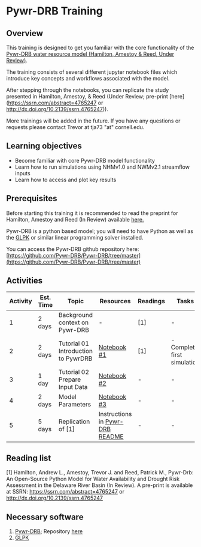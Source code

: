 # Pywr-DRB Training

## Overview

This training is designed to get you familiar with the core functionality of the [Pywr-DRB water resource model (Hamilton, Amestoy & Reed, Under Review)](../Software/PywrDRB.md). 

The training consists of several different jupyter notebook files which introduce key concepts and workflows associated with the model. 

After stepping through the notebooks, you can replicate the study presented in Hamilton, Amestoy, & Reed (Under Review; pre-print [here](https://ssrn.com/abstract=4765247 or http://dx.doi.org/10.2139/ssrn.4765247)).

More trainings will be added in the future.  If you have any questions or requests please contact Trevor at tja73 "at" cornell.edu. 

## Learning objectives

- Become familiar with core Pywr-DRB model functionality
- Learn how to run simulations using NHMv1.0 and NWMv2.1 streamflow inputs
- Learn how to access and plot key results

## Prerequisites

Before starting this training it is recommended to read the preprint for Hamilton, Amestoy and Reed (In Review) available [here.](http://dx.doi.org/10.2139/ssrn.4765247)

Pywr-DRB is a python based model; you will need to have Python as well as the [GLPK](https://www.gnu.org/software/glpk/) or similar linear programming solver installed. 

You can access the Pywr-DRB github repository here: [https://github.com/Pywr-DRB/Pywr-DRB/tree/master](https://github.com/Pywr-DRB/Pywr-DRB/tree/master)

## Activities

| Activity | Est. Time   |  Topic      | Resources | Readings | Tasks                                   |
| -------- | ----------- | ----------- | --------- | -------- | --------------------------------------- |
| 1        | 2 days      | Background context on Pywr-DRB  | -   | \[1]         | - |
| 2        | 2 days | Tutorial 01 Introduction to PywrDRB | [Notebook #1](https://github.com/Pywr-DRB/Pywr-DRB/blob/master/notebooks/Tutorial%2001%20Introduction%20to%20PywrDRB.ipynb) |\[1] |- Complete first simulation |
| 3        | 1 day     | Tutorial 02 Prepare Input Data | [Notebook #2](https://github.com/Pywr-DRB/Pywr-DRB/blob/master/notebooks/Tutorial%2002%20Prepare%20Input%20Data.ipynb)  |  - |- |
| 4        | 2 days  | Model Parameters | [Notebook #3](https://github.com/Pywr-DRB/Pywr-DRB/blob/master/notebooks/Tutorial%2003%20Model%20Parameters.ipynb)    | - | - |
| 5 | 5 days | Replication of \[1] | Instructions in [Pywr-DRB README](https://github.com/Pywr-DRB/Pywr-DRB/tree/master) | - | - | 

## Reading list
\[1] Hamilton, Andrew L., Amestoy, Trevor J. and Reed, Patrick M., Pywr-Drb: An Open-Source Python Model for Water Availability and Drought Risk Assessment in the Delaware River Basin (In Review). A pre-print is available at SSRN: https://ssrn.com/abstract=4765247 or http://dx.doi.org/10.2139/ssrn.4765247


## Necessary software
1. [Pywr-DRB](../Software/PywrDRB.md); Repository [here](https://github.com/Pywr-DRB/Pywr-DRB/tree/master)
2. [GLPK](https://www.gnu.org/software/glpk/)
